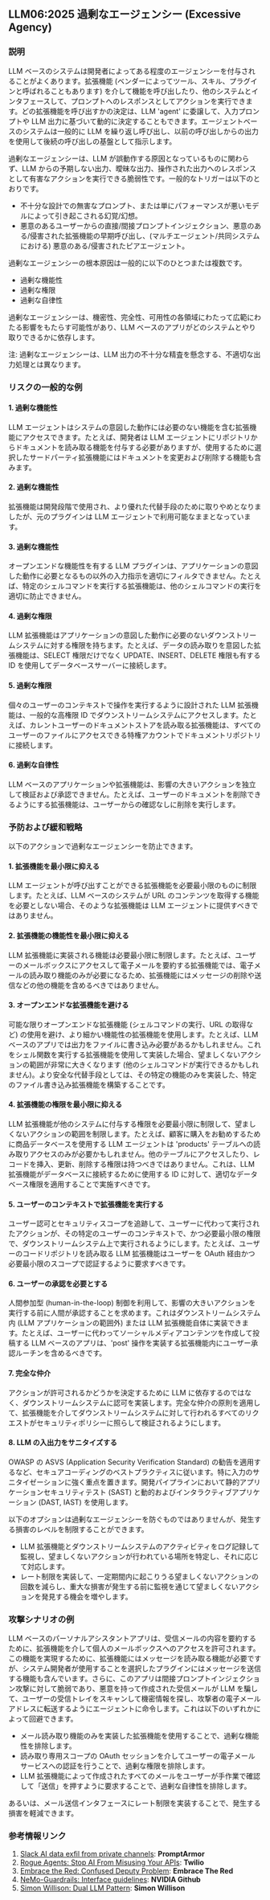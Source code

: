 ## LLM06:2025 過剰なエージェンシー (Excessive Agency)

### 説明

LLM ベースのシステムは開発者によってある程度のエージェンシーを付与されることがよくあります。拡張機能 (ベンダーによってツール、スキル、プラグインと呼ばれることもあります) を介して機能を呼び出したり、他のシステムとインタフェースして、プロンプトへのレスポンスとしてアクションを実行できます。どの拡張機能を呼び出すかの決定は、LLM 'agent' に委譲して、入力プロンプトや LLM 出力に基づいて動的に決定することもできます。エージェントベースのシステムは一般的に LLM を繰り返し呼び出し、以前の呼び出しからの出力を使用して後続の呼び出しの基盤として指示します。

過剰なエージェンシーは、LLM が誤動作する原因となっているものに関わらず、LLM からの予期しない出力、曖昧な出力、操作された出力へのレスポンスとして有害なアクションを実行できる脆弱性です。一般的なトリガーは以下のとおりです。
* 不十分な設計での無害なプロンプト、または単にパフォーマンスが悪いモデルによって引き起こされる幻覚/幻想。
* 悪意のあるユーザーからの直接/間接プロンプトインジェクション、悪意のある/侵害された拡張機能の早期呼び出し、(マルチエージェント/共同システムにおける) 悪意のある/侵害されたピアエージェント。

過剰なエージェンシーの根本原因は一般的に以下のひとつまたは複数です。
* 過剰な機能性
* 過剰な権限
* 過剰な自律性

過剰なエージェンシーは、機密性、完全性、可用性の各領域にわたって広範にわたる影響をもたらす可能性があり、LLM ベースのアプリがどのシステムとやり取りできるかに依存します。

注: 過剰なエージェンシーは、LLM 出力の不十分な精査を懸念する、不適切な出力処理とは異なります。

### リスクの一般的な例

#### 1. 過剰な機能性
  LLM エージェントはシステムの意図した動作には必要のない機能を含む拡張機能にアクセスできます。たとえば、開発者は LLM エージェントにリポジトリからドキュメントを読み取る機能を付与する必要がありますが、使用するために選択したサードパーティ拡張機能にはドキュメントを変更および削除する機能も含みます。
#### 2. 過剰な機能性
  拡張機能は開発段階で使用され、より優れた代替手段のために取りやめとなりましたが、元のプラグインは LLM エージェントで利用可能なままとなっています。
#### 3. 過剰な機能性
  オープンエンドな機能性を有する LLM プラグインは、アプリケーションの意図した動作に必要となるもの以外の入力指示を適切にフィルタできません。たとえば、特定のシェルコマンドを実行する拡張機能は、他のシェルコマンドの実行を適切に防止できません。
#### 4. 過剰な権限
  LLM 拡張機能はアプリケーションの意図した動作に必要のないダウンストリームシステムに対する権限を持ちます。たとえば、データの読み取りを意図した拡張機能は、SELECT 権限だけでなく UPDATE、INSERT、DELETE 権限も有する ID を使用してデータベースサーバーに接続します。
#### 5. 過剰な権限
  個々のユーザーのコンテキストで操作を実行するように設計された LLM 拡張機能は、一般的な高権限 ID でダウンストリームシステムにアクセスします。たとえば、カレントユーザーのドキュメントストアを読み取る拡張機能は、すべてのユーザーのファイルにアクセスできる特権アカウントでドキュメントリポジトリに接続します。
#### 6. 過剰な自律性
  LLM ベースのアプリケーションや拡張機能は、影響の大きいアクションを独立して検証および承認できません。たとえば、ユーザーのドキュメントを削除できるようにする拡張機能は、ユーザーからの確認なしに削除を実行します。

### 予防および緩和戦略

以下のアクションで過剰なエージェンシーを防止できます。

#### 1. 拡張機能を最小限に抑える
  LLM エージェントが呼び出すことができる拡張機能を必要最小限のものに制限します。たとえば、LLM ベースのシステムが URL のコンテンツを取得する機能を必要としない場合、そのような拡張機能は LLM エージェントに提供すべきではありません。
#### 2. 拡張機能の機能性を最小限に抑える
  LLM 拡張機能に実装される機能は必要最小限に制限します。たとえば、ユーザーのメールボックスにアクセスして電子メールを要約する拡張機能では、電子メールの読み取り機能のみが必要になるため、拡張機能にはメッセージの削除や送信などの他の機能を含めるべきではありません。
#### 3. オープンエンドな拡張機能を避ける
  可能な限りオープンエンドな拡張機能 (シェルコマンドの実行、URL の取得など) の使用を避け、より細かい機能性の拡張機能を使用します。たとえば、LLM ベースのアプリでは出力をファイルに書き込み必要があるかもしれません。これをシェル関数を実行する拡張機能を使用して実装した場合、望ましくないアクションの範囲が非常に大きくなります (他のシェルコマンドが実行できるかもしれません)。より安全な代替手段としては、その特定の機能のみを実装した、特定のファイル書き込み拡張機能を構築することです。
#### 4. 拡張機能の権限を最小限に抑える
  LLM 拡張機能が他のシステムに付与する権限を必要最小限に制限して、望ましくないアクションの範囲を制限します。たとえば、顧客に購入をお勧めするために商品データベースを使用する LLM エージェントは 'products' テーブルへの読み取りアクセスのみが必要かもしれません。他のテーブルにアクセスしたり、レコードを挿入、更新、削除する権限は持つべきではありません。これは、LLM 拡張機能がデータベースに接続するために使用する ID に対して、適切なデータベース権限を適用することで実施すべきです。
#### 5. ユーザーのコンテキストで拡張機能を実行する
  ユーザー認可とセキュリティスコープを追跡して、ユーザーに代わって実行されたアクションが、その特定のユーザーのコンテキストで、かつ必要最小限の権限で、ダウンストリームシステム上で実行されるようにします。たとえば、ユーザーのコードリポジトリを読み取る LLM 拡張機能はユーザーを OAuth 経由かつ必要最小限のスコープで認証するように要求すべきです。
#### 6. ユーザーの承認を必要とする
  人間参加型 (human-in-the-loop) 制御を利用して、影響の大きいアクションを実行する前に人間が承認することを求めます。これはダウンストリームシステム内 (LLM アプリケーションの範囲外) または LLM 拡張機能自体に実装できます。たとえば、ユーザーに代わってソーシャルメディアコンテンツを作成して投稿する LLM ベースのアプリは、'post' 操作を実装する拡張機能内にユーザー承認ルーチンを含めるべきです。
#### 7. 完全な仲介
  アクションが許可されるかどうかを決定するために LLM に依存するのではなく、ダウンストリームシステムに認可を実装します。完全な仲介の原則を適用して、拡張機能を介してダウンストリームシステムに対して行われるすべてのリクエストがセキュリティポリシーに照らして検証されるようにします。
#### 8. LLM の入出力をサニタイズする
  OWASP の ASVS (Application Security Verification Standard) の勧告を適用するなど、セキュアコーディングのベストプラクティスに従います。特に入力のサニタイゼーションに強く重点を置きます。開発パイプラインにおいて静的アプリケーションセキュリティテスト (SAST) と動的およびインタラクティブアプリケーション (DAST, IAST) を使用します。

以下のオプションは過剰なエージェンシーを防ぐものではありませんが、発生する損害のレベルを制限することができます。

- LLM 拡張機能とダウンストリームシステムのアクティビティをログ記録して監視し、望ましくないアクションが行われている場所を特定し、それに応じて対応します。
- レート制限を実装して、一定期間内に起こりうる望ましくないアクションの回数を減らし、重大な損害が発生する前に監視を通じて望ましくないアクションを発見する機会を増やします。

### 攻撃シナリオの例

LLM ベースのパーソナルアシスタントアプリは、受信メールの内容を要約するために、拡張機能を介して個人のメールボックスへのアクセスを許可されます。この機能を実現するために、拡張機能にはメッセージを読み取る機能が必要ですが、システム開発者が使用することを選択したプラグインにはメッセージを送信する機能も含んでいます。さらに、このアプリは間接プロンプトインジェクション攻撃に対して脆弱であり、悪意を持って作成された受信メールが LLM を騙して、ユーザーの受信トレイをスキャンして機密情報を探し、攻撃者の電子メールアドレスに転送するようにエージェントに命令します。これは以下のいずれかによって回避できます。
* メール読み取り機能のみを実装した拡張機能を使用することで、過剰な機能性を排除します。
* 読み取り専用スコープの OAuth セッションを介してユーザーの電子メールサービスへの認証を行うことで、過剰な権限を排除します。
* LLM 拡張機能によって作成されたすべてのメールをユーザーが手作業で確認して「送信」を押すように要求することで、過剰な自律性を排除します。

あるいは、メール送信インタフェースにレート制限を実装することで、発生する損害を軽減できます。

### 参考情報リンク

1. [Slack AI data exfil from private channels](https://promptarmor.substack.com/p/slack-ai-data-exfiltration-from-private): **PromptArmor**
2. [Rogue Agents: Stop AI From Misusing Your APIs](https://www.twilio.com/en-us/blog/rogue-ai-agents-secure-your-apis): **Twilio**
3. [Embrace the Red: Confused Deputy Problem](https://embracethered.com/blog/posts/2023/chatgpt-cross-plugin-request-forgery-and-prompt-injection./): **Embrace The Red**
4. [NeMo-Guardrails: Interface guidelines](https://github.com/NVIDIA/NeMo-Guardrails/blob/main/docs/security/guidelines.md): **NVIDIA Github**
6. [Simon Willison: Dual LLM Pattern](https://simonwillison.net/2023/Apr/25/dual-llm-pattern/): **Simon Willison**

